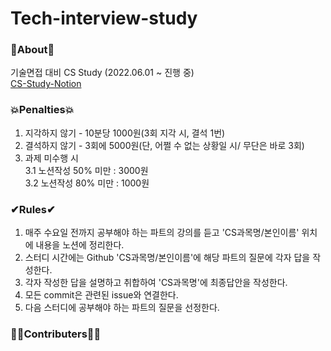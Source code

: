 # Tech-interview-study

### 💎About💎
기술면접 대비 CS Study (2022.06.01 ~ 진행 중)  
[CS-Study-Notion](https://www.notion.so/Computer-Science-b9be096ec72a43abb26b9356929e43f3)

### 💥Penalties💥
1. 지각하지 않기 - 10분당 1000원(3회 지각 시, 결석 1번)
2. 결석하지 않기 - 3회에 5000원(단, 어쩔 수 없는 상황일 시/ 무단은 바로 3회)
3. 과제 미수행 시  
3.1 노션작성 50% 미만 : 3000원  
3.2 노션작성 80% 미만 : 1000원

### ✔Rules✔
1. 매주 수요일 전까지 공부해야 하는 파트의 강의를 듣고 'CS과목명/본인이름' 위치에 내용을 노션에 정리한다.
2. 스터디 시간에는 Github 'CS과목명/본인이름'에 해당 파트의 질문에 각자 답을 작성한다.
3. 각자 작성한 답을 설명하고 취합하여 'CS과목명'에 최종답안을 작성한다. 
4. 모든 commit은 관련된 issue와 연결한다.
5. 다음 스터디에 공부해야 하는 파트의 질문을 선정한다. 

### 👨‍💻Contributers👨‍💻
